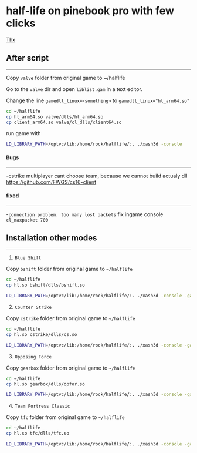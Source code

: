 # half-life on pinebook pro with few clicks 
[Thx](https://forum.pine64.org/showthread.php?tid=8394)

## After script
----------

Copy `valve` folder from original game to ~/halflife

Go to the `valve` dir and open `liblist.gam` in a text editor.

Change the line `gamedll_linux=<something>` to `gamedll_linux="hl_arm64.so"`

```bash
cd ~/halflife
cp hl_arm64.so valve/dlls/hl_arm64.so
cp client_arm64.so valve/cl_dlls/client64.so
```
run game with 
```bash
LD_LIBRARY_PATH=/optvc/lib:/home/rock/halflife/:. ./xash3d -console
```



#### Bugs
----------
-cstrike multiplayer cant choose team, because we cannot build actualy dll https://github.com/FWGS/cs16-client

#### fixed
----------
-`connection problem. too many lost packets` fix ingame console `cl_maxpacket 700`





## Installation other modes 
----------

1. `Blue Shift`

Copy `bshift` folder from original game to `~/halflife`
```bash
cd ~/halflife 
cp hl.so bshift/dlls/bshift.so

LD_LIBRARY_PATH=/optvc/lib:/home/rock/halflife/:. ./xash3d -console -game bshift
```

2. `Counter Strike`
 
Copy `cstrike` folder from original game to `~/halflife`
```bash
cd ~/halflife 
cp hl.so cstrike/dlls/cs.so

LD_LIBRARY_PATH=/optvc/lib:/home/rock/halflife/:. ./xash3d -console -game cstrike
```

3. `Opposing Force`

Copy `gearbox` folder from original game to `~/halflife`
```bash
cd ~/halflife 
cp hl.so gearbox/dlls/opfor.so

LD_LIBRARY_PATH=/optvc/lib:/home/rock/halflife/:. ./xash3d -console -game gearbox
```

4. `Team Fortress Classic`

Copy `tfc` folder from original game to `~/halflife`
```bash
cd ~/halflife 
cp hl.so tfc/dlls/tfc.so

LD_LIBRARY_PATH=/optvc/lib:/home/rock/halflife/:. ./xash3d -console -game tfc
```
